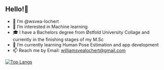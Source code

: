 ## Hello!🤖

- 👋 I’m @wsvea-lochert
- 👀 I’m interested in Machine learning
- 🎓 I have a Bachelors degree from Østfold University Collage and currently in the finishing stages of my M.Sc
- 🌱 I’m currently learning Human Pose Estimation and app development
- 📫 Reach me by Email: williamsvealochert@gmail.com

[![Top Langs](https://github-readme-stats.vercel.app/api/top-langs/?username=wsvea-lochert&hide=html&theme=prussian)](https://github.com/wsvea-lochert/github-readme-stats)




<!-- - 💞️ I’m looking to collaborate on stuff-->

<!---
wsvea-lochert/wsvea-lochert is a ✨ special ✨ repository because its `README.md` (this file) appears on your GitHub profile.
You can click the Preview link to take a look at your changes.
--->
